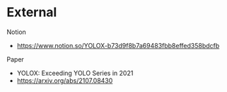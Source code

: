 
# External

Notion
- https://www.notion.so/YOLOX-b73d9f8b7a69483fbb8effed358bdcfb

Paper
- YOLOX: Exceeding YOLO Series in 2021
- https://arxiv.org/abs/2107.08430